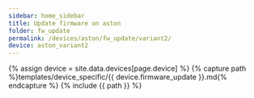 ```yaml
---
sidebar: home_sidebar
title: Update firmware on aston
folder: fw_update
permalink: /devices/aston/fw_update/variant2/
device: aston_variant2
---
```

{% assign device = site.data.devices[page.device] %}
{% capture path %}templates/device_specific/{{ device.firmware_update }}.md{% endcapture %}
{% include {{ path }} %}
